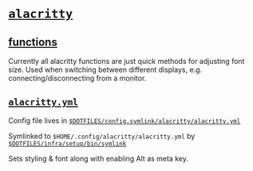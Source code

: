 # [`alacritty`](https://github.com/jwilm/alacritty)

## [functions](./functions)

Currently all alacritty functions are just quick methods for adjusting font size. Used when switching between different displays, e.g. connecting/disconnecting from a monitor.

## [`alacritty.yml`](../../config.symlink/alacritty/alacritty.yml)

Config file lives in [`$DOTFILES/config.symlink/alacritty/alacritty.yml`](../../config.symlink/alacritty/alacritty.yml)

Symlinked to `$HOME/.config/alacritty/alacritty.yml` by [`$DOTFILES/infra/setup/bin/symlink`](../../infra/setup/bin/symlink)

Sets styling & font along with enabling Alt as meta key.
